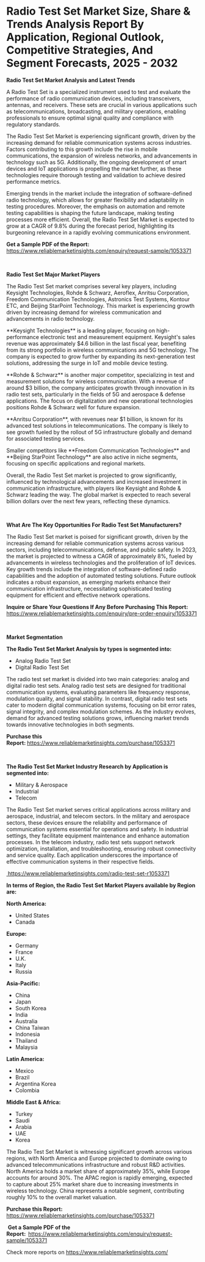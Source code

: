 <p><h1>Radio Test Set Market Size, Share & Trends Analysis Report By Application, Regional Outlook, Competitive Strategies, And Segment Forecasts, 2025 - 2032</h1></p><p><strong>Radio Test Set Market Analysis and Latest Trends</strong></p>
<p><p>A Radio Test Set is a specialized instrument used to test and evaluate the performance of radio communication devices, including transceivers, antennas, and receivers. These sets are crucial in various applications such as telecommunications, broadcasting, and military operations, enabling professionals to ensure optimal signal quality and compliance with regulatory standards.</p><p>The Radio Test Set Market is experiencing significant growth, driven by the increasing demand for reliable communication systems across industries. Factors contributing to this growth include the rise in mobile communications, the expansion of wireless networks, and advancements in technology such as 5G. Additionally, the ongoing development of smart devices and IoT applications is propelling the market further, as these technologies require thorough testing and validation to achieve desired performance metrics.</p><p>Emerging trends in the market include the integration of software-defined radio technology, which allows for greater flexibility and adaptability in testing procedures. Moreover, the emphasis on automation and remote testing capabilities is shaping the future landscape, making testing processes more efficient. Overall, the Radio Test Set Market is expected to grow at a CAGR of 9.8% during the forecast period, highlighting its burgeoning relevance in a rapidly evolving communications environment.</p></p>
<p><strong>Get a Sample PDF of the Report:&nbsp;</strong> <a href="https://www.reliablemarketinsights.com/enquiry/request-sample/1053371?utm_campaign=3556&utm_medium=2&utm_source=Github&utm_content=ia&utm_term=22032025&utm_id=radio-test-set">https://www.reliablemarketinsights.com/enquiry/request-sample/1053371</a></p>
<p>&nbsp;</p>
<p><strong>Radio Test Set Major Market Players</strong></p>
<p><p>The Radio Test Set market comprises several key players, including Keysight Technologies, Rohde & Schwarz, Aeroflex, Anritsu Corporation, Freedom Communication Technologies, Astronics Test Systems, Kontour ETC, and Beijing StarPoint Technology. This market is experiencing growth driven by increasing demand for wireless communication and advancements in radio technology.</p><p>**Keysight Technologies** is a leading player, focusing on high-performance electronic test and measurement equipment. Keysight's sales revenue was approximately $4.6 billion in the last fiscal year, benefiting from its strong portfolio in wireless communications and 5G technology. The company is expected to grow further by expanding its next-generation test solutions, addressing the surge in IoT and mobile device testing.</p><p>**Rohde & Schwarz** is another major competitor, specializing in test and measurement solutions for wireless communication. With a revenue of around $3 billion, the company anticipates growth through innovation in its radio test sets, particularly in the fields of 5G and aerospace & defense applications. The focus on digitalization and new operational technologies positions Rohde & Schwarz well for future expansion.</p><p>**Anritsu Corporation**, with revenues near $1 billion, is known for its advanced test solutions in telecommunications. The company is likely to see growth fueled by the rollout of 5G infrastructure globally and demand for associated testing services.</p><p>Smaller competitors like **Freedom Communication Technologies** and **Beijing StarPoint Technology** are also active in niche segments, focusing on specific applications and regional markets.</p><p>Overall, the Radio Test Set market is projected to grow significantly, influenced by technological advancements and increased investment in communication infrastructure, with players like Keysight and Rohde & Schwarz leading the way. The global market is expected to reach several billion dollars over the next few years, reflecting these dynamics.</p></p>
<p>&nbsp;</p>
<p><strong>What Are The Key Opportunities For Radio Test Set Manufacturers?</strong></p>
<p><p>The Radio Test Set market is poised for significant growth, driven by the increasing demand for reliable communication systems across various sectors, including telecommunications, defense, and public safety. In 2023, the market is projected to witness a CAGR of approximately 8%, fueled by advancements in wireless technologies and the proliferation of IoT devices. Key growth trends include the integration of software-defined radio capabilities and the adoption of automated testing solutions. Future outlook indicates a robust expansion, as emerging markets enhance their communication infrastructure, necessitating sophisticated testing equipment for efficient and effective network operations.</p></p>
<p><strong>Inquire or Share Your Questions If Any Before Purchasing This Report:</strong> <a href="https://www.reliablemarketinsights.com/enquiry/pre-order-enquiry/1053371?utm_campaign=3556&utm_medium=2&utm_source=Github&utm_content=ia&utm_term=22032025&utm_id=radio-test-set">https://www.reliablemarketinsights.com/enquiry/pre-order-enquiry/1053371</a></p>
<p>&nbsp;</p>
<p><strong>Market Segmentation</strong></p>
<p><strong>The Radio Test Set Market Analysis by types is segmented into:</strong></p>
<p><ul><li>Analog Radio Test Set</li><li>Digital Radio Test Set</li></ul></p>
<p><p>The radio test set market is divided into two main categories: analog and digital radio test sets. Analog radio test sets are designed for traditional communication systems, evaluating parameters like frequency response, modulation quality, and signal stability. In contrast, digital radio test sets cater to modern digital communication systems, focusing on bit error rates, signal integrity, and complex modulation schemes. As the industry evolves, demand for advanced testing solutions grows, influencing market trends towards innovative technologies in both segments.</p></p>
<p><strong>Purchase this Report:&nbsp;</strong><a href="https://www.reliablemarketinsights.com/purchase/1053371?utm_campaign=3556&utm_medium=2&utm_source=Github&utm_content=ia&utm_term=22032025&utm_id=radio-test-set">https://www.reliablemarketinsights.com/purchase/1053371</a></p>
<p>&nbsp;</p>
<p><strong>The Radio Test Set Market Industry Research by Application is segmented into:</strong></p>
<p><ul><li>Military & Aerospace</li><li>Industrial</li><li>Telecom</li></ul></p>
<p><p>The Radio Test Set market serves critical applications across military and aerospace, industrial, and telecom sectors. In the military and aerospace sectors, these devices ensure the reliability and performance of communication systems essential for operations and safety. In industrial settings, they facilitate equipment maintenance and enhance automation processes. In the telecom industry, radio test sets support network optimization, installation, and troubleshooting, ensuring robust connectivity and service quality. Each application underscores the importance of effective communication systems in their respective fields.</p></p>
<p><a href="https://www.reliablemarketinsights.com/radio-test-set-r1053371?utm_campaign=3556&utm_medium=2&utm_source=Github&utm_content=ia&utm_term=22032025&utm_id=radio-test-set">&nbsp;https://www.reliablemarketinsights.com/radio-test-set-r1053371</a></p>
<p><strong>In terms of Region, the Radio Test Set Market Players available by Region are:</strong></p>
<p>
    <p> <strong> North America: </strong>
        <ul>
            <li>United States</li>
            <li>Canada</li>
        </ul>
        </p> 
    <p> <strong> Europe: </strong>
        <ul>
            <li>Germany</li>
            <li>France</li>
            <li>U.K.</li>
            <li>Italy</li>
            <li>Russia</li>
        </ul>
        </p> 
    <p> <strong> Asia-Pacific: </strong>
        <ul>
            <li>China</li>
            <li>Japan</li>
            <li>South Korea</li>
            <li>India</li>
            <li>Australia</li>
            <li>China Taiwan</li>
            <li>Indonesia</li>
            <li>Thailand</li>
            <li>Malaysia</li>
        </ul>
        </p> 
    <p> <strong> Latin America: </strong>
        <ul>
            <li>Mexico</li>
            <li>Brazil</li>
            <li>Argentina Korea</li>
            <li>Colombia</li>
        </ul>
        </p> 
    <p> <strong> Middle East & Africa: </strong>
        <ul>
            <li>Turkey</li>
            <li>Saudi</li>
            <li>Arabia</li>
            <li>UAE</li>
            <li>Korea</li>
        </ul>
    </p>
    </p>
<p><p>The Radio Test Set Market is witnessing significant growth across various regions, with North America and Europe projected to dominate owing to advanced telecommunications infrastructure and robust R&D activities. North America holds a market share of approximately 35%, while Europe accounts for around 30%. The APAC region is rapidly emerging, expected to capture about 25% market share due to increasing investments in wireless technology. China represents a notable segment, contributing roughly 10% to the overall market valuation.</p></p>
<p><strong>Purchase this Report: </strong><a href="https://www.reliablemarketinsights.com/purchase/1053371?utm_campaign=3556&utm_medium=2&utm_source=Github&utm_content=ia&utm_term=22032025&utm_id=radio-test-set">https://www.reliablemarketinsights.com/purchase/1053371</a></p>
<p>&nbsp;<strong>Get a Sample PDF of the Report:&nbsp;&nbsp;</strong><a href="https://www.reliablemarketinsights.com/enquiry/request-sample/1053371?utm_campaign=3556&utm_medium=2&utm_source=Github&utm_content=ia&utm_term=22032025&utm_id=radio-test-set">https://www.reliablemarketinsights.com/enquiry/request-sample/1053371</a></p>
<p><strong></strong></p>
<p>Check more reports on <a href="https://www.reliablemarketinsights.com/?utm_campaign=3556&utm_medium=2&utm_source=Github&utm_content=ia&utm_term=22032025&utm_id=radio-test-set">https://www.reliablemarketinsights.com/</a></p>
